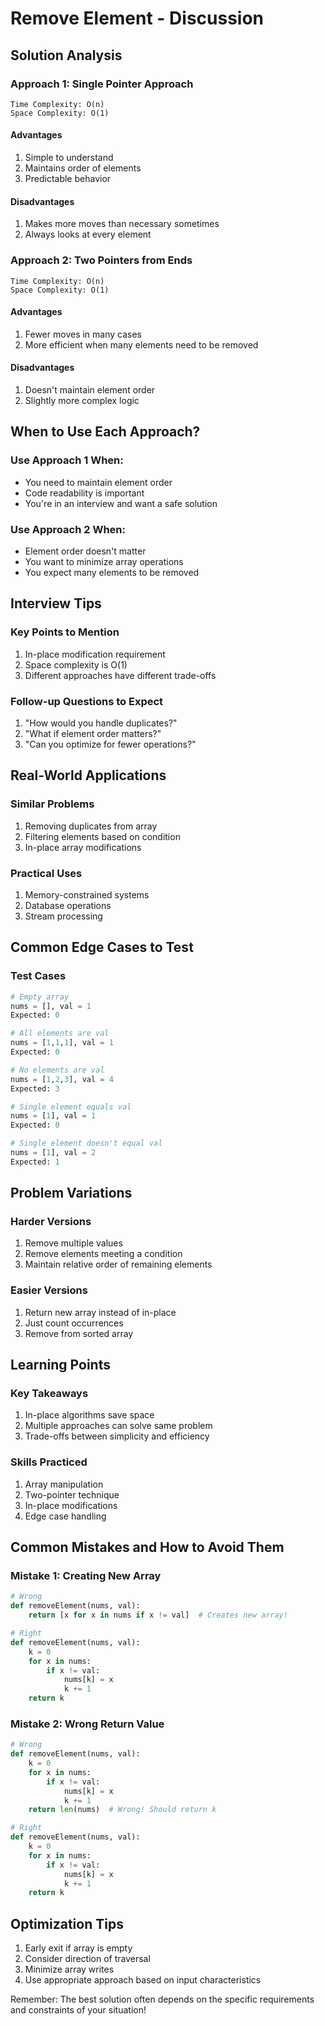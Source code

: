 # Remove Element - Discussion

## Solution Analysis

### Approach 1: Single Pointer Approach
```
Time Complexity: O(n)
Space Complexity: O(1)
```

#### Advantages
1. Simple to understand
2. Maintains order of elements
3. Predictable behavior

#### Disadvantages
1. Makes more moves than necessary sometimes
2. Always looks at every element

### Approach 2: Two Pointers from Ends
```
Time Complexity: O(n)
Space Complexity: O(1)
```

#### Advantages
1. Fewer moves in many cases
2. More efficient when many elements need to be removed

#### Disadvantages
1. Doesn't maintain element order
2. Slightly more complex logic

## When to Use Each Approach?

### Use Approach 1 When:
- You need to maintain element order
- Code readability is important
- You're in an interview and want a safe solution

### Use Approach 2 When:
- Element order doesn't matter
- You want to minimize array operations
- You expect many elements to be removed

## Interview Tips

### Key Points to Mention
1. In-place modification requirement
2. Space complexity is O(1)
3. Different approaches have different trade-offs

### Follow-up Questions to Expect
1. "How would you handle duplicates?"
2. "What if element order matters?"
3. "Can you optimize for fewer operations?"

## Real-World Applications

### Similar Problems
1. Removing duplicates from array
2. Filtering elements based on condition
3. In-place array modifications

### Practical Uses
1. Memory-constrained systems
2. Database operations
3. Stream processing

## Common Edge Cases to Test

### Test Cases
```python
# Empty array
nums = [], val = 1
Expected: 0

# All elements are val
nums = [1,1,1], val = 1
Expected: 0

# No elements are val
nums = [1,2,3], val = 4
Expected: 3

# Single element equals val
nums = [1], val = 1
Expected: 0

# Single element doesn't equal val
nums = [1], val = 2
Expected: 1
```

## Problem Variations

### Harder Versions
1. Remove multiple values
2. Remove elements meeting a condition
3. Maintain relative order of remaining elements

### Easier Versions
1. Return new array instead of in-place
2. Just count occurrences
3. Remove from sorted array

## Learning Points

### Key Takeaways
1. In-place algorithms save space
2. Multiple approaches can solve same problem
3. Trade-offs between simplicity and efficiency

### Skills Practiced
1. Array manipulation
2. Two-pointer technique
3. In-place modifications
4. Edge case handling

## Common Mistakes and How to Avoid Them

### Mistake 1: Creating New Array
```python
# Wrong
def removeElement(nums, val):
    return [x for x in nums if x != val]  # Creates new array!

# Right
def removeElement(nums, val):
    k = 0
    for x in nums:
        if x != val:
            nums[k] = x
            k += 1
    return k
```

### Mistake 2: Wrong Return Value
```python
# Wrong
def removeElement(nums, val):
    k = 0
    for x in nums:
        if x != val:
            nums[k] = x
            k += 1
    return len(nums)  # Wrong! Should return k

# Right
def removeElement(nums, val):
    k = 0
    for x in nums:
        if x != val:
            nums[k] = x
            k += 1
    return k
```

## Optimization Tips
1. Early exit if array is empty
2. Consider direction of traversal
3. Minimize array writes
4. Use appropriate approach based on input characteristics

Remember: The best solution often depends on the specific requirements and constraints of your situation!